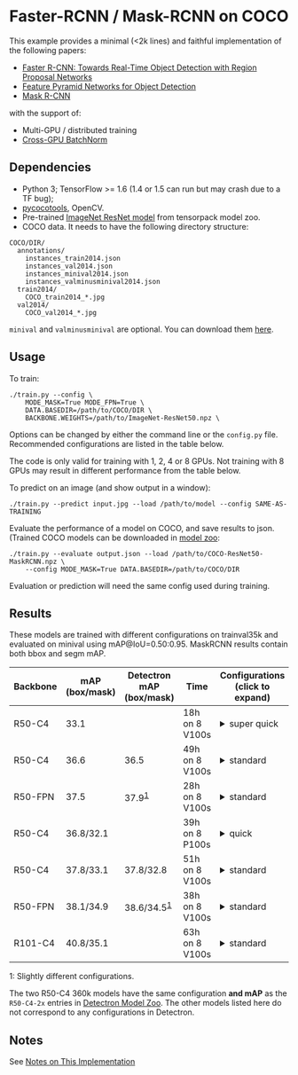 # Faster-RCNN / Mask-RCNN on COCO
This example provides a minimal (<2k lines) and faithful implementation of the following papers:

+ [Faster R-CNN: Towards Real-Time Object Detection with Region Proposal Networks](https://arxiv.org/abs/1506.01497)
+ [Feature Pyramid Networks for Object Detection](https://arxiv.org/abs/1612.03144)
+ [Mask R-CNN](https://arxiv.org/abs/1703.06870)

with the support of:
+ Multi-GPU / distributed training
+ [Cross-GPU BatchNorm](https://arxiv.org/abs/1711.07240)

## Dependencies
+ Python 3; TensorFlow >= 1.6 (1.4 or 1.5 can run but may crash due to a TF bug);
+ [pycocotools](https://github.com/pdollar/coco/tree/master/PythonAPI/pycocotools), OpenCV.
+ Pre-trained [ImageNet ResNet model](http://models.tensorpack.com/ResNet/) from tensorpack model zoo.
+ COCO data. It needs to have the following directory structure:
```
COCO/DIR/
  annotations/
    instances_train2014.json
    instances_val2014.json
    instances_minival2014.json
    instances_valminusminival2014.json
  train2014/
    COCO_train2014_*.jpg
  val2014/
    COCO_val2014_*.jpg
```
`minival` and `valminusminival` are optional. You can download them
[here](https://github.com/rbgirshick/py-faster-rcnn/blob/master/data/README.md).


## Usage
To train:
```
./train.py --config \
    MODE_MASK=True MODE_FPN=True \
    DATA.BASEDIR=/path/to/COCO/DIR \
    BACKBONE.WEIGHTS=/path/to/ImageNet-ResNet50.npz \
```
Options can be changed by either the command line or the `config.py` file. 
Recommended configurations are listed in the table below.

The code is only valid for training with 1, 2, 4 or 8 GPUs.
Not training with 8 GPUs may result in different performance from the table below.

To predict on an image (and show output in a window):
```
./train.py --predict input.jpg --load /path/to/model --config SAME-AS-TRAINING
```

Evaluate the performance of a model on COCO, and save results to json.
(Trained COCO models can be downloaded in [model zoo](http://models.tensorpack.com/FasterRCNN):
```
./train.py --evaluate output.json --load /path/to/COCO-ResNet50-MaskRCNN.npz \
    --config MODE_MASK=True DATA.BASEDIR=/path/to/COCO/DIR
```
Evaluation or prediction will need the same config used during training.

## Results

These models are trained with different configurations on trainval35k and evaluated on minival using mAP@IoU=0.50:0.95.
MaskRCNN results contain both bbox and segm mAP.

 | Backbone | mAP<br/>(box/mask) | Detectron mAP <br/> (box/mask) | Time           | Configurations <br/> (click to expand)                                                                                                                                                           |
 | -        | -                  | -                              | -              | -                                                                                                                                                                                                |
 | R50-C4   | 33.1               |                                | 18h on 8 V100s | <details><summary>super quick</summary>`MODE_MASK=False FRCNN.BATCH_PER_IM=64`<br/>`PREPROC.SHORT_EDGE_SIZE=600 PREPROC.MAX_SIZE=1024`<br/>`TRAIN.LR_SCHEDULE=[150000,230000,280000]` </details> |
 | R50-C4   | 36.6               | 36.5                           | 49h on 8 V100s | <details><summary>standard</summary>`MODE_MASK=False` </details>                                                                                                                                 |
 | R50-FPN  | 37.5               | 37.9<sup>[1](#ft1)</sup>       | 28h on 8 V100s | <details><summary>standard</summary>`MODE_MASK=False MODE_FPN=True` </details>                                                                                                                   |
 | R50-C4   | 36.8/32.1          |                                | 39h on 8 P100s | <details><summary>quick</summary>`MODE_MASK=True FRCNN.BATCH_PER_IM=256`<br/>`TRAIN.LR_SCHEDULE=[150000,230000,280000]` </details>                                                               |
 | R50-C4   | 37.8/33.1          | 37.8/32.8                      | 51h on 8 V100s | <details><summary>standard</summary>`MODE_MASK=True` </details>                                                                                                                                  |
 | R50-FPN  | 38.1/34.9          | 38.6/34.5<sup>[1](#ft1)</sup>  | 38h on 8 V100s | <details><summary>standard</summary>`MODE_MASK=True MODE_FPN=True` </details>                                                                                                                    |
 | R101-C4  | 40.8/35.1          |                                | 63h on 8 V100s | <details><summary>standard</summary>`MODE_MASK=True `<br/>`BACKBONE.RESNET_NUM_BLOCK=[3,4,23,3]` </details>                                                                                      |
 
 <a id="ft1">1</a>: Slightly different configurations.

The two R50-C4 360k models have the same configuration __and mAP__
as the `R50-C4-2x` entries in
[Detectron Model Zoo](https://github.com/facebookresearch/Detectron/blob/master/MODEL_ZOO.md#end-to-end-faster--mask-r-cnn-baselines).
The other models listed here do not correspond to any configurations in Detectron.

## Notes

See [Notes on This Implementation](NOTES.md)
